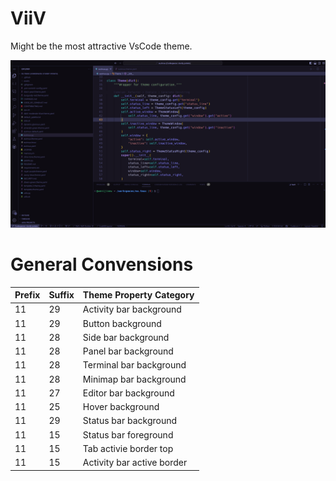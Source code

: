 # ViiV

<div></div>

Might be the most attractive VsCode theme.

![preview](preview.png)

# General Convensions

|Prefix|Suffix|Theme Property Category|
|------|------|-----------------------|
|11|29|Activity bar background|
|11|29|Button background|
|11|28|Side bar background|
|11|28|Panel bar background|
|11|28|Terminal bar background|
|11|28|Minimap bar background|
|11|27|Editor bar background|
|11|25|Hover background|
|11|29|Status bar background|
|11|15|Status bar foreground|
|11|15|Tab activie border top|
|11|15|Activity bar active border|